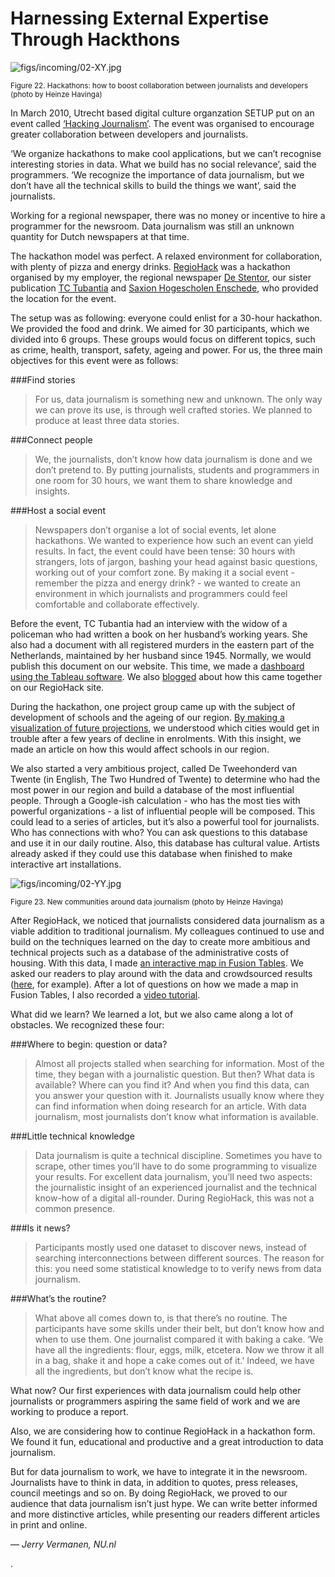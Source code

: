 # Harnessing External Expertise Through Hackthons

![figs/incoming/02-XY.jpg
](http://datajournalismhandbook.org/1.0/en/figs/incoming/02-XY.jpg "Figure 22. Hackathons: how to boost collaboration between journalists and developers (photo by Heinze Havinga)")

<small>Figure 22. Hackathons: how to boost collaboration between journalists and developers (photo by Heinze Havinga)</small>

In March 2010, Utrecht based digital culture organzation SETUP put on an event called [‘Hacking Journalism’](http://setup.nl/content/hacking-journalism). The event was organised to encourage greater collaboration between developers and journalists.

‘We organize hackathons to make cool applications, but we can’t recognise interesting stories in data. What we build has no social relevance’, said the programmers. ‘We recognize the importance of data journalism, but we don’t have all the technical skills to build the things we want’, said the journalists.

Working for a regional newspaper, there was no money or incentive to hire a programmer for the newsroom. Data journalism was still an unknown quantity for Dutch newspapers at that time.

The hackathon model was perfect. A relaxed environment for collaboration, with plenty of pizza and energy drinks. [RegioHack](http://www.regiohack.nl/) was a hackathon organised by my employer, the regional newspaper [De Stentor](http://www.destentor.nl/), our sister publication [TC Tubantia](http://www.tctubantia.nl/) and [Saxion Hogescholen Enschede](http://saxion.nl/), who provided the location for the event.

The setup was as following: everyone could enlist for a 30-hour hackathon. We provided the food and drink. We aimed for 30 participants, which we divided into 6 groups. These groups would focus on different topics, such as crime, health, transport, safety, ageing and power. For us, the three main objectives for this event were as follows:

###Find stories
>For us, data journalism is something new and unknown. The only way we can prove its use, is through well crafted stories. We planned to produce at least three data stories.

###Connect people
>We, the journalists, don’t know how data journalism is done and we don’t pretend to. By putting journalists, students and programmers in one room for 30 hours, we want them to share knowledge and insights.

###Host a social event
>Newspapers don’t organise a lot of social events, let alone hackathons. We wanted to experience how such an event can yield results. In fact, the event could have been tense: 30 hours with strangers, lots of jargon, bashing your head against basic questions, working out of your comfort zone. By making it a social event - remember the pizza and energy drink? - we wanted to create an environment in which journalists and programmers could feel comfortable and collaborate effectively.

Before the event, TC Tubantia had an interview with the widow of a policeman who had written a book on her husband’s working years. She also had a document with all registered murders in the eastern part of the Netherlands, maintained by her husband since 1945. Normally, we would publish this document on our website. This time, we made a [dashboard using the Tableau software](http://www.tctubantia.nl/regio/9810350/Moord-en-doodslag-in-Twente.ece). We also [blogged](http://www.regiohack.nl/regiohack-blog/blog_gearchiveerd/een-moord-voor-goede-gegevens/) about how this came together on our RegioHack site.

During the hackathon, one project group came up with the subject of development of schools and the ageing of our region. [By making a visualization of future projections](http://public.tableausoftware.com/views/Krimpleerlingaantalshrinkingnumberofstudents/Dashboard1?:embed=yes&:toolbar=yes&:tabs=yes), we understood which cities would get in trouble after a few years of decline in enrolments. With this insight, we made an article on how this would affect schools in our region.

We also started a very ambitious project, called De Tweehonderd van Twente (in English, The Two Hundred of Twente) to determine who had the most power in our region and build a database of the most influential people. Through a Google-ish calculation - who has the most ties with powerful organizations - a list of influential people will be composed. This could lead to a series of articles, but it’s also a powerful tool for journalists. Who has connections with who? You can ask questions to this database and use it in our daily routine. Also, this database has cultural value. Artists already asked if they could use this database when finished to make interactive art installations.

![figs/incoming/02-YY.jpg
](http://datajournalismhandbook.org/1.0/en/figs/incoming/02-YY.jpg "Figure 23. New communities around data journalism (photo by Heinze Havinga)")

<small>Figure 23. New communities around data journalism (photo by Heinze Havinga)</small>

After RegioHack, we noticed that journalists considered data journalism as a viable addition to traditional journalism. My colleagues continued to use and build on the techniques learned on the day to create more ambitious and technical projects such as a database of the administrative costs of housing. With this data, I made [an interactive map in Fusion Tables](http://www.destentor.nl/regio/10168441/.ece). We asked our readers to play around with the data and crowdsourced results ([here](http://tjoadesign.nl/blog/?p=439), for example). After a lot of questions on how we made a map in Fusion Tables, I also recorded a [video tutorial](http://www.jerryvermanen.nl/2012/01/tutorial-fusion-tables/).

What did we learn? We learned a lot, but we also came along a lot of obstacles. We recognized these four:

###Where to begin: question or data?
>Almost all projects stalled when searching for information. Most of the time, they began with a journalistic question. But then? What data is available? Where can you find it? And when you find this data, can you answer your question with it. Journalists usually know where they can find information when doing research for an article. With data journalism, most journalists don’t know what information is available.

###Little technical knowledge
>Data journalism is quite a technical discipline. Sometimes you have to scrape, other times you’ll have to do some programming to visualize your results. For excellent data journalism, you’ll need two aspects: the journalistic insight of an experienced journalist and the technical know-how of a digital all-rounder. During RegioHack, this was not a common presence.

###Is it news?
>Participants mostly used one dataset to discover news, instead of searching interconnections between different sources. The reason for this: you need some statistical knowledge to to verify news from data journalism.

###What’s the routine?
>What above all comes down to, is that there’s no routine. The participants have some skills under their belt, but don’t know how and when to use them. One journalist compared it with baking a cake. ‘We have all the ingredients: flour, eggs, milk, etcetera. Now we throw it all in a bag, shake it and hope a cake comes out of it.' Indeed, we have all the ingredients, but don’t know what the recipe is.

What now? Our first experiences with data journalism could help other journalists or programmers aspiring the same field of work and we are working to produce a report.

Also, we are considering how to continue RegioHack in a hackathon form. We found it fun, educational and productive and a great introduction to data journalism.

But for data journalism to work, we have to integrate it in the newsroom. Journalists have to think in data, in addition to quotes, press releases, council meetings and so on. By doing RegioHack, we proved to our audience that data journalism isn’t just hype. We can write better informed and more distinctive articles, while presenting our readers different articles in print and online.

— *Jerry Vermanen, NU.nl*

.
